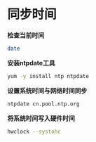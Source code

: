 # 同步时间

**检查当前时间**

```bash
date
```

**安装ntpdate工具**

```sh
yum -y install ntp ntpdate
```

**设置系统时间与网络时间同步**

```sh
ntpdate cn.pool.ntp.org
```

**将系统时间写入硬件时间**

```sh
hwclock --systohc
```
